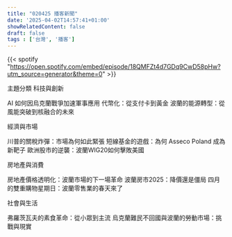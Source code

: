 ```yaml
---
title: "020425 播客新聞"
date: '2025-04-02T14:57:41+01:00'
showRelatedContent: false
draft: false
tags : ['台灣', '播客']
---
```

{{< spotify "https://open.spotify.com/embed/episode/18QMFZt4d7GDq9CwD58pHw?utm_source=generator&theme=0" >}}


主題分類
科技與創新

AI 如何因烏克蘭戰爭加速軍事應用
代幣化：從支付卡到黃金
波蘭的能源轉型：從風能突破到核融合的未來

經濟與市場

川普的關稅炸彈：市場為何如此緊張
短線基金的遊戲：為何 Asseco Poland 成為新靶子
歐洲股市的逆襲：波蘭WIG20如何擊敗美國

房地產與消費

房地產價格透明化：波蘭市場的下一場革命
波蘭房市2025：降價還是僵局
四月的雙重購物星期日：波蘭零售業的春天來了

社會與生活

弗羅茨瓦夫的素食革命：從小眾到主流
烏克蘭難民不回國與波蘭的勞動市場：挑戰與現實